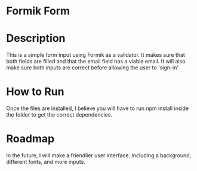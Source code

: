 # Formik Form

<h1>Description</h1>
<p>This is a simple form input using Formik as a validator.  It makes sure that both fields are filled and that the email field has a viable email.  It will also make sure both inputs are correct before allowing the user to 'sign-in'</p>

<h1>How to Run</h1>
<p>Once the files are installed, I believe you will have to run npm install inside the folder to get the correct dependencies.</p>

<h1>Roadmap</h1>
<p>In the future, I will make a friendlier user interface.  Including a background, different fonts, and more inputs.</p>
